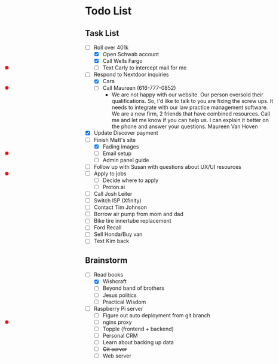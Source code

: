 # Todo List

## Task List

- [ ] Roll over 401k
  - [x] Open Schwab account
  - [x] Call Wells Fargo
  - [ ] <star />Text Carly to intercept mail for me
- [ ] Respond to Nextdoor inquiries
  - [x] Cara
  - [ ] <star/>Call Maureen (616-777-0852)
    - We are not happy with our website. Our person oversold their qualifications.   So, I'd like to talk to you are fixing the screw ups. It needs to integrate with our law practice management software. We are a new firm, 2 friends that have combined resources. Call me and let me know if you can help us. I can explain it better on the phone and answer your questions. Maureen Van Hoven
- [x] Update Discover payment
- [ ] Finish Matt's site
  - [x] Fading images
  - [ ] <star/>Email setup
  - [ ] Admin panel guide
- [ ] Follow up with Susan with questions about UX/UI resources
- [ ] <star/>Apply to jobs
  - [ ] Decide where to apply
  - [ ] Proton.ai
- [ ] Call Josh Leiter
- [ ] Switch ISP (Xfinity)
- [ ] Contact Tim Johnson
- [ ] Borrow air pump from mom and dad
- [ ] Bike tire innertube replacement
- [ ] Ford Recall
- [ ] Sell Honda/Buy van
- [ ] Text Kim back

## Brainstorm

- [ ] Read books
  - [x] Wishcraft
  - [ ] Beyond band of brothers
  - [ ] Jesus politics
  - [ ] Practical Wisdom
- [ ] Raspberry Pi server
  - [ ] Figure out auto deployment from git branch
  - [ ] <star/>nginx proxy
  - [ ] Topple (frontend + backend)
  - [ ] Personal CRM
  - [ ] Learn about backing up data
  - [ ] ~~Git server~~
  - [ ] Web server

<style>
input[type=checkbox]:not([checked]) + star::before {
  position: absolute;
  left: 0.75rem;
  content: "✹";
  color: red;
  font-weight: bolder;
}
input[type=checkbox]:not([checked]) + star[two]::before {
  content: "✹✹";
  font-size: 0.75rem;
}
</style>

